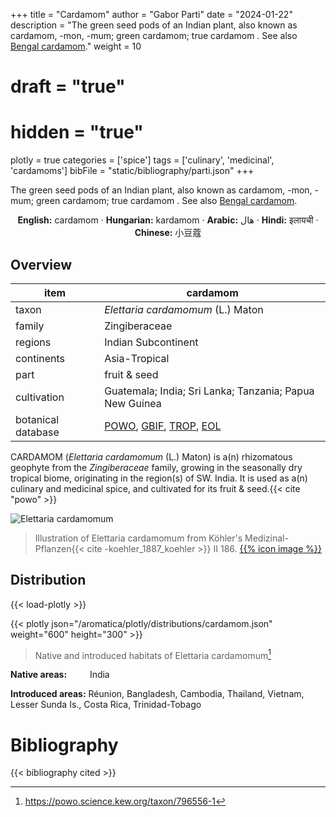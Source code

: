 +++
title = "Cardamom"
author = "Gabor Parti"
date = "2024-01-22"
description = "The green seed pods of an Indian plant, also known as cardamom, -mon, -mum; green cardamom; true cardamom . See also [Bengal cardamom](../items/Bengal_cardamom)."
weight = 10
# draft = "true"
# hidden = "true"
plotly = true
categories = ['spice']
tags = ['culinary', 'medicinal', 'cardamoms']
bibFile = "static/bibliography/parti.json"
+++

The green seed pods of an Indian plant, also known as cardamom, -mon, -mum; green cardamom; true cardamom . See also [Bengal cardamom](../items/Bengal_cardamom).

[<i class="fab fa-wikipedia-w"></i>](https://en.wikipedia.org/wiki/Cardamom)

<center>

**English:** cardamom · **Hungarian:** kardamom · **Arabic:** <span class="arabic-text" dir="rtl">هال</span> · **Hindi:** <span class="devanagari-text">इलायची </span> · **Chinese:** <span class="traditional-chinese-text">小豆蔻</span>

</center>

## Overview

|       item       |                                                                                      cardamom                                                                                     |
|------------------|-----------------------------------------------------------------------------------------------------------------------------------------------------------------------------------|
|       taxon      |                                                                         *Elettaria cardamomum* (L.) Maton                                                                         |
|      family      |                                                                                   Zingiberaceae                                                                                   |
|      regions     |                                                                                Indian Subcontinent                                                                                |
|    continents    |                                                                                   Asia-Tropical                                                                                   |
|       part       |                                                                                    fruit & seed                                                                                   |
|    cultivation   |                                                              Guatemala; India; Sri Lanka; Tanzania; Papua New Guinea                                                              |
|botanical database|[POWO](https://powo.science.kew.org/taxon/796556-1), [GBIF](https://www.gbif.org/species/2759871), [TROP](https://tropicos.org/name/34500572), [EOL](https://eol.org/pages/1120064)|

CARDAMOM (*Elettaria cardamomum* (L.) Maton) is a(n) rhizomatous geophyte from the *Zingiberaceae* family, growing in the seasonally dry tropical biome, originating in the region(s) of SW. India. It is used as a(n) culinary and medicinal spice, and cultivated for its fruit & seed.{{< cite "powo" >}}

![Elettaria cardamomum](/images/illustrations/cardamom.png?width=40rem "Illustration of Elettaria cardamomum from Köhler's Medizinal-Pflanzen")

>Illustration of Elettaria cardamomum from Köhler's Medizinal-Pflanzen{{< cite -koehler_1887_koehler >}} II 186. [{{% icon image %}}](https://www.biodiversitylibrary.org/item/10837#page/721/mode/1up)

## Distribution

{{< load-plotly >}}

{{< plotly json="/aromatica/plotly/distributions/cardamom.json" weight="600" height="300" >}}

>Native and introduced habitats of Elettaria cardamomum[^powo]

[^powo]: https://powo.science.kew.org/taxon/796556-1

<p style="text-align:left;">

**Native areas:** &ensp; &ensp; &ensp; India

**Introduced areas:** Réunion, Bangladesh, Cambodia, Thailand, Vietnam, Lesser Sunda Is., Costa Rica, Trinidad-Tobago

</p>



# Bibliography

{{< bibliography cited >}}

